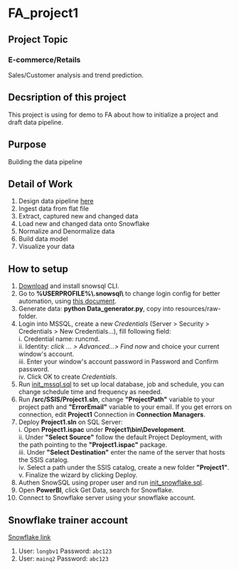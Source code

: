 # FA_project1
## Project Topic
### E-commerce/Retails
Sales/Customer analysis and trend prediction.

## Decsription of this project
This project is using for demo to FA about how to initialize a project and draft data pipeline.

## Purpose
Building the data pipeline

## Detail of Work
1. Design data pipeline [here](./docs/design.png "Architecture")
2. Ingest data from flat file
3. Extract, captured new and changed data
4. Load new and changed data onto Snowflake
5. Normalize and Denormalize data
6. Build data model
7. Visualize your data

## How to setup
1. [Download](https://sfc-repo.snowflakecomputing.com/snowsql/index.html) and install snowsql CLI.
2. Go to **%USERPROFILE%\\.snowsql\\** to change login config for better automation, using [this document](https://docs.snowflake.com/en/user-guide/snowsql-config.html).
3. Generate data: **python Data_generator.py**, copy into resources/raw-folder.
4. Login into MSSQL, create a new *Credentials* (Server > Security > Credentials > New Credentials...), fill following field:<br>
    i. Credential name: runcmd. <br>
    ii. Identity: *click ... > Advanced...> Find now* and choice your current window's account. <br>
    iii. Enter your window's account password in Password and Confirm password. <br>
    iv. Click OK to create *Credentials*. <br>
5. Run [init_mssql.sql](./src/MSSQL/init_mssql.sql) to set up local database, job and schedule, you can change schedule time and frequency as needed.
6. Run **/src/SSIS/Project1.sln**, change **"ProjectPath"** variable to your project path and **"ErrorEmail"** variable to your email. If you get errors on connection, edit **Project1** Connection in **Connection Managers**.
7. Deploy **Project1.sln** on SQL Server:<br>
    i. Open **Project1.ispac** under **Project1\bin\Development**.<br>
    ii. Under **"Select Source"** follow the default Project Deployment, with the path pointing to the **"Project1.ispac"** package.<br>
    iii. Under **"Select Destination"** enter the name of the server that hosts the SSIS catalog.<br>
    iv. Select a path under the SSIS catalog, create a new folder **"Project1"**.<br>
    v. Finalize the wizard by clicking Deploy.<br>
8. Authen SnowSQL using proper user and run [init_snowflake.sql](./src/Snowflake/init_snowflake.sql).
9. Open **PowerBI**, click Get Data, search for Snowflake.
10. Connect to Snowflake server using your snowflake account.

## Snowflake trainer account
[Snowflake link](https://pv02258.ap-southeast-1.snowflakecomputing.com/)
1. User: `longbv1`               Password: `abc123`
2. User: `mainq2`                Password: `abc123`
